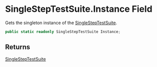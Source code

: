 # SingleStepTestSuite.Instance Field

Gets the singleton instance of the [SingleStepTestSuite](MrKWatkins.EmulatorTestSuites.Z80.Instruction.SingleStep.SingleStepTestSuite.md).

```c#
public static readonly SingleStepTestSuite Instance;
```

## Returns

[SingleStepTestSuite](MrKWatkins.EmulatorTestSuites.Z80.Instruction.SingleStep.SingleStepTestSuite.md)
